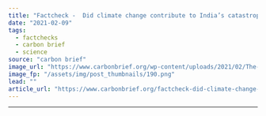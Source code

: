 ```yaml
---
title: "Factcheck -  Did climate change contribute to India’s catastrophic ‘glacial flood’?"
date: "2021-02-09"
tags: 
  - factchecks
  - carbon brief
  - science
source: "carbon brief"
image_url: "https://www.carbonbrief.org/wp-content/uploads/2021/02/The-Nandi-Devi-mountain-in-Uttarakhand-is-the-source-of-the-Rishi-river-which-flooded-this-week-583x372.png"
image_fp: "/assets/img/post_thumbnails/190.png"
lead: ""
article_url: "https://www.carbonbrief.org/factcheck-did-climate-change-contribute-to-indias-catastrophic-glacial-flood"
---
```


---

